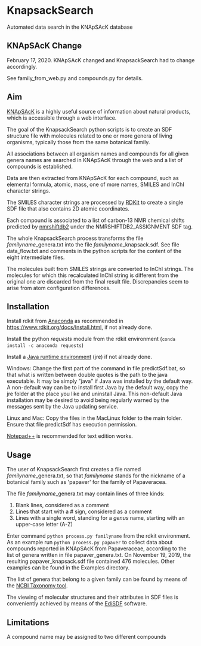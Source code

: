 # KnapsackSearch
 Automated data search in the KNApSAcK database
 
## KNApSAcK Change
February 17, 2020. KNApSAcK changed and KnapsackSearch had to change accordingly.

See family_from_web.py and compounds.py for details.

## Aim
 [KNApSAcK](http://www.knapsackfamily.com) is a highly useful source of information about natural products, which is accessible through a web interface.
 
 The goal of the KnapsackSearch python scripts is to create an SDF structure file with molecules related to one or more genera of living organisms, typically those from the same botanical family.
 
  All associations between all organism names and compounds for all given genera names are searched in KNApSAcK through the web and a list of compounds is established.
 
 Data are then extracted from KNApSAcK for each compound, such as elemental formula, atomic, mass, one of more names, SMILES and InChI character strings.
 
 The SMILES character strings are processed by [RDKit](https://www.rdkit.org/) to create a single SDF file that also contains 2D atomic coordinates.
 
 Each compound is associated to a list of carbon-13 NMR chemical shifts predicted by [nmrshiftdb2](https://nmrshiftdb.nmr.uni-koeln.de/) under the NMRSHIFTDB2_ASSIGNMENT SDF tag.
 
 The whole KnapsackSearch process transforms the file *familyname*_genera.txt into the file *familyname*_knapsack.sdf. See file data_flow.txt and comments in the python scripts for the content of the eight intermediate files.
 
 The molecules built from SMILES strings are converted to InChI strings. The molecules for which this recalculated InChI string is different from the original one are discarded from the final result file. Discrepancies seem to arise from atom configuration differences.
 
## Installation

 Install rdkit from [Anaconda](https://www.anaconda.com/distribution/) as recommended in https://www.rdkit.org/docs/Install.html, if not already done.
 
 Install the python *requests* module from the rdkit environment (`conda install -c anaconda requests`)
 
 Install a [Java runtime environment](https://www.java.com/fr/download/) (jre) if not already done.
 
 Windows: Change the first part of the command in file predictSdf.bat, so that what is written between double quotes is the path to the java executable. It may be simply "java" if Java was installed by the default way. A non-default way can be to install first Java by the default way, copy the jre folder at the place you like and uninstall Java. This non-default Java installation may be desired to avoid being regularly warned by the messages sent by the Java updating service.
 
 Linux and Mac: Copy the files in the MacLinux folder to the main folder. Ensure that file predictSdf has execution permission.
 
 [Notepad++](https://notepad-plus-plus.org/downloads/) is recommended for text edition works.
 
 ## Usage
 
 The user of KnapsackSearch first creates a file named *familyname*_genera.txt, so that *familyname* stands for the nickname of a botanical family such as 'papaver' for the family of Papaveracea.
 
 The file *familyname*_genera.txt may contain lines of three kinds:
 
 1. Blank lines, considered as a comment
 2. Lines that start with a # sign, considered as a comment
 3. Lines with a single word, standing for a *genus* name, starting with an upper-case letter (A-Z)
 
Enter command `python process.py familyname` from the rdkit environment. As an example run `python process.py papaver` to collect data about compounds reported in KNApSAcK from Papaveraceae, according to the list of genera written in file papaver_genera.txt. On November 19, 2019, the resulting papaver_knapsack.sdf file contained 476 molecules. Other examples can be found in the Examples directory.
 
 The list of genera that belong to a given family can be found by means of the [NCBI Taxonomy tool](https://www.ncbi.nlm.nih.gov/taxonomy).

 The viewing of molecular structures and their attributes in SDF files is conveniently achieved by means of the [EdiSDF](http://infochim.u-strasbg.fr/spip.php?rubrique41) software.
 
  ## Limitations
  
  A compound name may be assigned to two different compounds
  
  
  
 